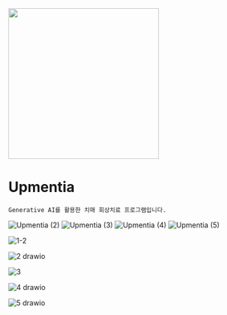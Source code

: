 <img src="https://github.com/NahyeonKang/upmentia/assets/24906028/0b2d5c53-e922-44a6-867c-54047b974341" width="300" height="300"/>  


# Upmentia
```
Generative AI를 활용한 치매 회상치료 프로그램입니다.  
```

![Upmentia (2)](https://github.com/NahyeonKang/upmentia/assets/24906028/0f79e953-a15c-42fd-bc37-a929cf420ecc)
![Upmentia (3)](https://github.com/NahyeonKang/upmentia/assets/24906028/0053cd20-0e3f-4923-b727-59d69ac65355)
![Upmentia (4)](https://github.com/NahyeonKang/upmentia/assets/24906028/2fbf825e-6da9-471c-a4fb-40c1bf5db896)
![Upmentia (5)](https://github.com/NahyeonKang/upmentia/assets/24906028/9cf368e7-c905-4e35-9ff3-b954fac566ff)

![1-2](https://github.com/NahyeonKang/upmentia/assets/24906028/fc1f62e1-83fd-4670-91ee-6ad6b2c62187)  

![2 drawio](https://github.com/NahyeonKang/upmentia/assets/24906028/f132e124-0b67-424d-aa7f-a939c423beee)

![3](https://github.com/NahyeonKang/upmentia/assets/24906028/c9087299-9f32-4759-bf29-10d1de8291f8)  

![4 drawio](https://github.com/NahyeonKang/upmentia/assets/24906028/c8f9ed26-8276-4481-9bf2-aecd1cd0af82)  

![5 drawio](https://github.com/NahyeonKang/upmentia/assets/24906028/91f7071f-2d51-4ff1-af9d-95cf29534621)
